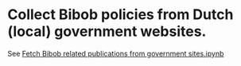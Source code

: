 # Collect Bibob policies from Dutch (local) government websites.

See [Fetch Bibob related publications from government sites.ipynb](Fetch%20Bibob%20related%20publications%20from%20government%20sites.ipynb)
